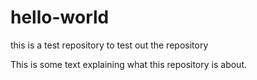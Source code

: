 # hello-world
this is a test repository to test out the repository

This is some text explaining what this repository is about.
